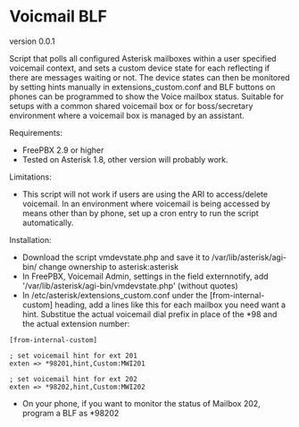 Voicmail BLF
============

version 0.0.1

Script that polls all configured Asterisk mailboxes within a user specified voicemail context, and sets a custom device state for each reflecting if there are messages waiting or not. The device states can then be monitored by setting hints manually in extensions_custom.conf and BLF buttons on phones can be programmed to show the Voice mailbox status. Suitable for setups with a common shared voicemail box or for boss/secretary environment where a voicemail box is managed by an assistant.


Requirements:
* FreePBX 2.9 or higher
* Tested on Asterisk 1.8, other version will probably work.

Limitations:
* This script will not work if users are using the ARI to access/delete voicemail. In an environment where voicemail is being accessed by means other than by phone, set up a cron entry to run the script automatically.

Installation:
* Download the script vmdevstate.php and save it to /var/lib/asterisk/agi-bin/  change ownership to asterisk:asterisk
* In FreePBX, Voicemail Admin, settings in the field externnotify, add '/var/lib/asterisk/agi-bin/vmdevstate.php' (without quotes) 
* In /etc/asterisk/extensions_custom.conf under the [from-internal-custom] heading, add a lines like this for each mailbox you need want a hint. Substitue the actual voicemail dial prefix in place of the *98 and the actual extension number:

```
[from-internal-custom]

; set voicemail hint for ext 201
exten => *98201,hint,Custom:MWI201

; set voicemail hint for ext 202
exten => *98202,hint,Custom:MWI202
```

* On your phone, if you want to monitor the status of Mailbox 202, program a BLF as *98202